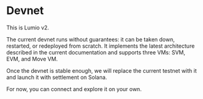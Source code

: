 # Devnet

This is Lumio v2. &#x20;

The current devnet runs without guarantees: it can be taken down, restarted, or redeployed from scratch. It implements the latest architecture described in the current documentation and supports three VMs: SVM, EVM, and Move VM.

Once the devnet is stable enough, we will replace the current testnet with it and launch it with settlement on Solana.&#x20;

For now, you can connect and explore it on your own.
